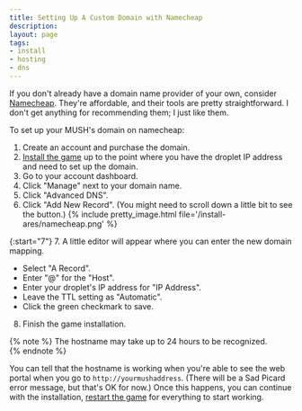 ```yaml
---
title: Setting Up A Custom Domain with Namecheap
description: 
layout: page
tags:
- install
- hosting
- dns
---
```


If you don't already have a domain name provider of your own, consider [Namecheap](https://namecheap.com). They're affordable, and their tools are pretty straightforward. I don't get anything for recommending them; I just like them.  

To set up your MUSH's domain on namecheap:

1. Create an account and purchase the domain.
2. [Install the game](/tutorials/install) up to the point where you have the droplet IP address and need to set up the domain.
3. Go to your account dashboard.
4. Click "Manage" next to your domain name.
5. Click "Advanced DNS".
6. Click "Add New Record".  (You might need to scroll down a little bit to see the button.)
{% include pretty_image.html file='/install-ares/namecheap.png' %}

{:start="7"}
7. A little editor will appear where you can enter the new domain mapping.
  * Select "A Record".
  * Enter "@" for the "Host".
  * Enter your droplet's IP address for "IP Address".
  * Leave the TTL setting as "Automatic".
  * Click the green checkmark to save.
8. Finish the game installation.

{% note %} 
The hostname may take up to 24 hours to be recognized.  
{% endnote %}

You can tell that the hostname is working when you're able to see the web portal when you go to `http://yourmushaddress`.  (There will be a Sad Picard error message, but that's OK for now.)  Once this happens, you can continue with the installation,  [restart the game](/tutorials/manage/shutdown.html) for everything to start working. 
